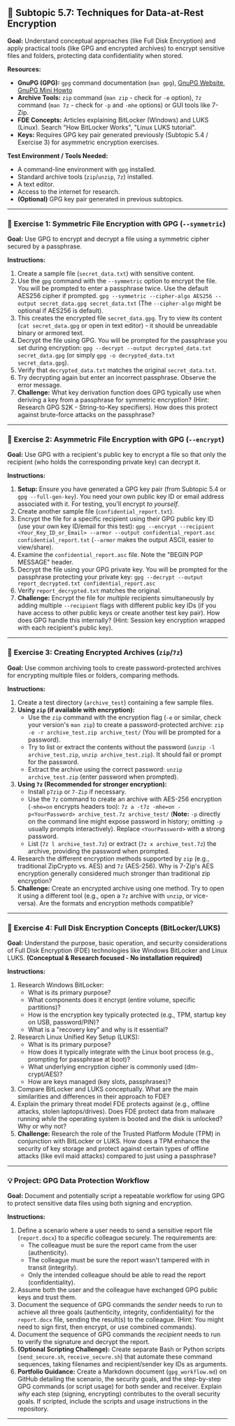 ## 🔑 Subtopic 5.7: Techniques for Data-at-Rest Encryption

**Goal:** Understand conceptual approaches (like Full Disk Encryption) and apply practical tools (like GPG and encrypted archives) to encrypt sensitive files and folders, protecting data confidentiality when stored.

**Resources:**

* **GnuPG (GPG):** `gpg` command documentation (`man gpg`), [GnuPG Website](https://gnupg.org/), [GnuPG Mini Howto](https://www.gnupg.org/documentation/howtos.html)
* **Archive Tools:** `zip` command (`man zip` - check for `-e` option), `7z` command (`man 7z` - check for `-p` and `-mhe` options) or GUI tools like 7-Zip.
* **FDE Concepts:** Articles explaining BitLocker (Windows) and LUKS (Linux). Search "How BitLocker Works", "Linux LUKS tutorial".
* **Keys:** Requires GPG key pair generated previously (Subtopic 5.4 / Exercise 3) for asymmetric encryption exercises.

**Test Environment / Tools Needed:**

* A command-line environment with `gpg` installed.
* Standard archive tools (`zip`/`unzip`, `7z`) installed.
* A text editor.
* Access to the internet for research.
* **(Optional)** GPG key pair generated in previous subtopics.

---

### 🔹 **Exercise 1: Symmetric File Encryption with GPG (`--symmetric`)**

**Goal:** Use GPG to encrypt and decrypt a file using a symmetric cipher secured by a passphrase.

**Instructions:**

1.  Create a sample file (`secret_data.txt`) with sensitive content.
2.  Use the `gpg` command with the `--symmetric` option to encrypt the file. You will be prompted to enter a passphrase twice. Use the default AES256 cipher if prompted.
    `gpg --symmetric --cipher-algo AES256 --output secret_data.gpg secret_data.txt`
    (The `--cipher-algo` might be optional if AES256 is default).
3.  This creates the encrypted file `secret_data.gpg`. Try to view its content (`cat secret_data.gpg` or open in text editor) - it should be unreadable binary or armored text.
4.  Decrypt the file using GPG. You will be prompted for the passphrase you set during encryption:
    `gpg --decrypt --output decrypted_data.txt secret_data.gpg`
    (or simply `gpg -o decrypted_data.txt secret_data.gpg`).
5.  Verify that `decrypted_data.txt` matches the original `secret_data.txt`.
6.  Try decrypting again but enter an incorrect passphrase. Observe the error message.
7.  **Challenge:** What key derivation function does GPG typically use when deriving a key from a passphrase for symmetric encryption? (Hint: Research GPG S2K - String-to-Key specifiers). How does this protect against brute-force attacks on the passphrase?

---

### 🔹 **Exercise 2: Asymmetric File Encryption with GPG (`--encrypt`)**

**Goal:** Use GPG with a recipient's public key to encrypt a file so that only the recipient (who holds the corresponding private key) can decrypt it.

**Instructions:**

1.  **Setup:** Ensure you have generated a GPG key pair (from Subtopic 5.4 or `gpg --full-gen-key`). You need your own public key ID or email address associated with it. For testing, you'll encrypt *to yourself*.
2.  Create another sample file (`confidential_report.txt`).
3.  Encrypt the file for a specific recipient using their GPG public key ID (use your own key ID/email for this test):
    `gpg --encrypt --recipient <Your_Key_ID_or_Email> --armor --output confidential_report.asc confidential_report.txt`
    (`--armor` makes the output ASCII, easier to view/share).
4.  Examine the `confidential_report.asc` file. Note the "BEGIN PGP MESSAGE" header.
5.  Decrypt the file using your GPG private key. You will be prompted for the passphrase protecting your private key:
    `gpg --decrypt --output report_decrypted.txt confidential_report.asc`
6.  Verify `report_decrypted.txt` matches the original.
7.  **Challenge:** Encrypt the file for *multiple* recipients simultaneously by adding multiple `--recipient` flags with different public key IDs (if you have access to other public keys or create another test key pair). How does GPG handle this internally? (Hint: Session key encryption wrapped with each recipient's public key).

---

### 🔹 **Exercise 3: Creating Encrypted Archives (`zip`/`7z`)**

**Goal:** Use common archiving tools to create password-protected archives for encrypting multiple files or folders, comparing methods.

**Instructions:**

1.  Create a test directory (`archive_test`) containing a few sample files.
2.  **Using `zip` (if available with encryption):**
    * Use the `zip` command with the encryption flag (`-e` or similar, check your version's `man zip`) to create a password-protected archive:
        `zip -e -r archive_test.zip archive_test/`
        (You will be prompted for a password).
    * Try to list or extract the contents without the password (`unzip -l archive_test.zip`, `unzip archive_test.zip`). It should fail or prompt for the password.
    * Extract the archive using the correct password: `unzip archive_test.zip` (enter password when prompted).
3.  **Using `7z` (Recommended for stronger encryption):**
    * Install `p7zip` or `7-Zip` if necessary.
    * Use the `7z` command to create an archive with AES-256 encryption (`-mhe=on` encrypts headers too):
        `7z a -t7z -mhe=on -p<YourPassword> archive_test.7z archive_test/`
        (**Note:** `-p` directly on the command line might expose password in history; omitting `-p` usually prompts interactively). Replace `<YourPassword>` with a strong password.
    * List (`7z l archive_test.7z`) or extract (`7z x archive_test.7z`) the archive, providing the password when prompted.
4.  Research the different encryption methods supported by `zip` (e.g., traditional ZipCrypto vs. AES) and `7z` (AES-256). Why is 7-Zip's AES encryption generally considered much stronger than traditional zip encryption?
5.  **Challenge:** Create an encrypted archive using one method. Try to open it using a different tool (e.g., open a `7z` archive with `unzip`, or vice-versa). Are the formats and encryption methods compatible?

---

### 🔹 **Exercise 4: Full Disk Encryption Concepts (BitLocker/LUKS)**

**Goal:** Understand the purpose, basic operation, and security considerations of Full Disk Encryption (FDE) technologies like Windows BitLocker and Linux LUKS. **(Conceptual & Research focused - No installation required)**

**Instructions:**

1.  Research Windows BitLocker:
    * What is its primary purpose?
    * What components does it encrypt (entire volume, specific partitions)?
    * How is the encryption key typically protected (e.g., TPM, startup key on USB, password/PIN)?
    * What is a "recovery key" and why is it essential?
2.  Research Linux Unified Key Setup (LUKS):
    * What is its primary purpose?
    * How does it typically integrate with the Linux boot process (e.g., prompting for passphrase at boot)?
    * What underlying encryption cipher is commonly used (dm-crypt/AES)?
    * How are keys managed (key slots, passphrases)?
3.  Compare BitLocker and LUKS conceptually. What are the main similarities and differences in their approach to FDE?
4.  Explain the primary threat model FDE protects against (e.g., offline attacks, stolen laptops/drives). Does FDE protect data from malware running *while* the operating system is booted and the disk is unlocked? Why or why not?
5.  **Challenge:** Research the role of the Trusted Platform Module (TPM) in conjunction with BitLocker or LUKS. How does a TPM enhance the security of key storage and protect against certain types of offline attacks (like evil maid attacks) compared to just using a passphrase?

---

### 💡 **Project: GPG Data Protection Workflow**

**Goal:** Document and potentially script a repeatable workflow for using GPG to protect sensitive data files using both signing and encryption.

**Instructions:**

1.  Define a scenario where a user needs to send a sensitive report file (`report.docx`) to a specific colleague securely. The requirements are:
    * The colleague must be sure the report came from the user (authenticity).
    * The colleague must be sure the report wasn't tampered with in transit (integrity).
    * Only the intended colleague should be able to read the report (confidentiality).
2.  Assume both the user and the colleague have exchanged GPG public keys and trust them.
3.  Document the sequence of GPG commands the *sender* needs to run to achieve all three goals (authenticity, integrity, confidentiality) for the `report.docx` file, sending the result(s) to the colleague. (Hint: You might need to sign first, then encrypt, or use combined commands).
4.  Document the sequence of GPG commands the *recipient* needs to run to verify the signature and decrypt the report.
5.  **(Optional Scripting Challenge):** Create separate Bash or Python scripts (`send_secure.sh`, `receive_secure.sh`) that automate these command sequences, taking filenames and recipient/sender key IDs as arguments.
6.  **Portfolio Guidance:** Create a Markdown document (`gpg_workflow.md`) on GitHub detailing the scenario, the security goals, and the step-by-step GPG commands (or script usage) for both sender and receiver. Explain *why* each step (signing, encrypting) contributes to the overall security goals. If scripted, include the scripts and usage instructions in the repository.


---